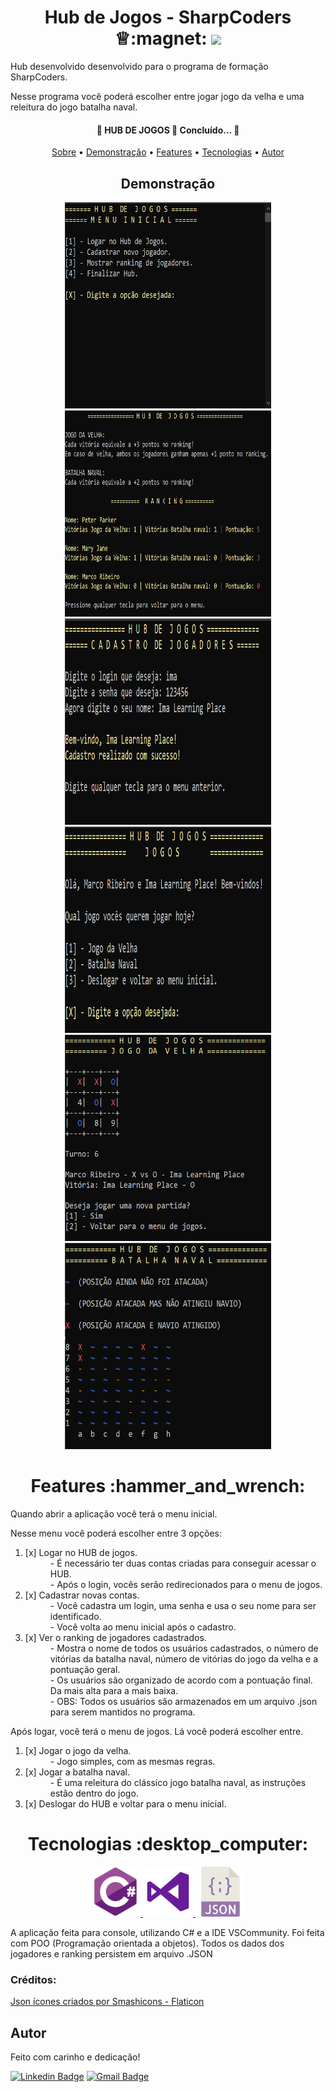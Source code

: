 <h1 align="center" id ="sobre">Hub de Jogos - SharpCoders &#9813:magnet: <img src="https://img.shields.io/static/v1?label=VERSION&message=1.0.0&color=%3CCOLOR%3E?style=for-the-badge&logo=coffeescript"/>
 </h1>
Hub desenvolvido desenvolvido para o programa de formação SharpCoders.

Nesse programa você poderá escolher entre jogar jogo da velha e uma releitura do jogo batalha naval. 

<h4 align="center"> 
	🚧  HUB DE JOGOS 🚀 Concluído...  🚧
</h4>

<p align="center">
 <a href="#sobre">Sobre</a> •
 <a href="#demonstracao">Demonstração</a> • 
 <a href="#features">Features</a> • 
 <a href="#tecnologias">Tecnologias</a> • 
 <a href="#autor">Autor</a>
</p>

<h2 align="center" id="demonstracao"> Demonstração </h2>
<div align="center">
  <img width="330px" height="330px" alt="img1" title="img1" src="./assets/menuinicial.png" />
  <img width="330px" height="330px" alt="img3" title="img3" src="./assets/ranking.png" />
  <img width="330px" height="330px" alt="img3" title="img3" src="./assets/teladecadastro.PNG" />
  <img width="330px" height="330px" alt="img3" title="img3" src="./assets/menudejogos.png" />
  <img width="330px" height="330px" alt="img3" title="img3" src="./assets/jogodavelha.png" />
  <img width="330px" height="330px" alt="img3" title="img3" src="./assets/batalhanaval.png" />
</div>

<h1 align="center" id="features">Features :hammer_and_wrench:</h1>

<p>Quando abrir a aplicação você terá o menu inicial. </p>

<p>Nesse menu você poderá escolher entre 3 opções: </p>
<ol>
  <li>[x] Logar no HUB de jogos.</li>
    <dd> - É necessário ter duas contas criadas para conseguir acessar o HUB. </dd>
    <dd> - Após o login, vocês serão redirecionados para o menu de jogos. </dd>
  <li>[x] Cadastrar novas contas.</li>
    <dd> - Você cadastra um login, uma senha e usa o seu nome para ser identificado. </dd>
    <dd> - Você volta ao menu inicial após o cadastro. </dd>
  <li>[x] Ver o ranking de jogadores cadastrados.</li>
    <dd> - Mostra o nome de todos os usuários cadastrados, o número de vitórias da batalha naval, número de vitórias do jogo da velha e a pontuação geral. </dd>
    <dd> - Os usuários são organizado de acordo com a pontuação final. Da mais alta para a mais baixa. </dd>
    <dd> - OBS: Todos os usuários são armazenados em um arquivo .json para serem mantidos no programa. </dd>
</ol>

<p>Após logar, você terá o menu de jogos. Lá você poderá escolher entre. </p>
<ol>
  <li>[x] Jogar o jogo da velha.</li>
    <dd> - Jogo simples, com as mesmas regras. </dd>
  <li>[x] Jogar a batalha naval.</li>
    <dd> - É uma releitura do clássico jogo batalha naval, as instruções estão dentro do jogo. </dd>
  <li>[x] Deslogar do HUB e voltar para o menu inicial.</li>
</ol>

<h1 align="center" id="tecnologias">
  Tecnologias :desktop_computer:
 </h1>
 <p align="center">
      <a href="#Tecnologias"> <img width="80px" height="80px" alt="img3" title="img3" src="./assets/csharp.png" /> </a>   
      <a href="#Tecnologias"> <img width="80px" height="80px" alt="img3" title="img3" src="./assets/vscommunity.png" /> </a>   
      <a href="#Tecnologias"> <img width="80px" height="80px" alt="img3" title="img3" src="./assets/arquivo-json (1).png" /> </a>
</p>

<p> 
    A aplicação feita para console, utilizando C# e a IDE VSCommunity. Foi feita com POO (Programação orientada a objetos). Todos os dados dos jogadores e ranking persistem em arquivo .JSON
</p>

### Créditos: 
<a href="https://www.flaticon.com/br/icones-gratis/json" title="json ícones">Json ícones criados por Smashicons - Flaticon</a>

## Autor
Feito com carinho e dedicação!


[![Linkedin Badge](https://img.shields.io/badge/-MarcoSousa-blue?style=flat-square&logo=Linkedin&logoColor=white&link=https://www.linkedin.com/in/marccosousa/)](https://www.linkedin.com/in/marccosousa/)
[![Gmail Badge](https://img.shields.io/badge/-marcosousacontato@gmail.com-c14438?style=flat-square&logo=Gmail&logoColor=white&link=mailto:marcososuacontato@gmail.com)](mailto:marcosousacontato@gmail.com)
